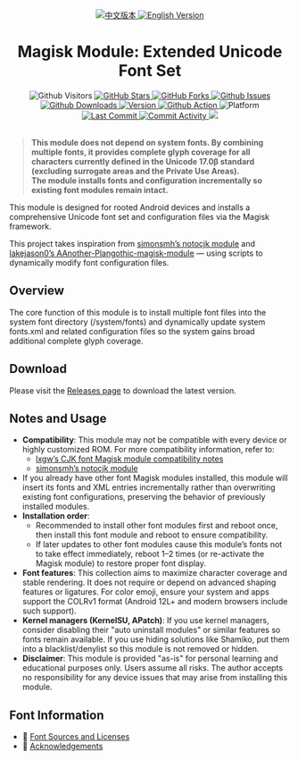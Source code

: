 <div align="center">

<a href="README.md">
  <img src="https://img.shields.io/badge/语言-中文-blue?style=for-the-badge&logo=googletranslate&logoColor=white" alt="中文版本">
</a>
<a href="README.en.md">
  <img src="https://img.shields.io/badge/Language-English-red?style=for-the-badge&logo=googletranslate&logoColor=white" alt="English Version">
</a>

# Magisk Module: Extended Unicode Font Set

<img src="https://api.visitorbadge.io/api/visitors?path=Losketch.UnicodeFontSet-magisk-module&countColor=%234ecdc4" alt="Github Visitors">
<a href="https://github.com/Losketch/UnicodeFontSet-magisk-module/stargazers">
  <img src="https://img.shields.io/github/stars/Losketch/UnicodeFontSet-magisk-module?style=for-the-badge&color=yellow" alt="GitHub Stars">
</a>
<a href="https://github.com/Losketch/UnicodeFontSet-magisk-module/forks">
  <img src="https://img.shields.io/github/forks/Losketch/UnicodeFontSet-magisk-module?style=for-the-badge&color=8a2be2" alt="GitHub Forks">
</a>
<a href="https://github.com/Losketch/UnicodeFontSet-magisk-module/issues">
  <img src="https://img.shields.io/github/issues-raw/Losketch/UnicodeFontSet-magisk-module?style=for-the-badge&label=Issues&color=orange" alt="Github Issues">
</a>
<br/>

<a href="https://github.com/Losketch/UnicodeFontSet-magisk-module/releases/latest">
  <img src="https://img.shields.io/github/downloads/Losketch/UnicodeFontSet-magisk-module/total?style=for-the-badge" alt="Github Downloads">
</a>
<a href="https://github.com/Losketch/UnicodeFontSet-magisk-module/releases">
  <img src="https://img.shields.io/github/v/release/Losketch/UnicodeFontSet-magisk-module?style=for-the-badge&color=brightgreen" alt="Version">
</a>
<a href="https://github.com/Losketch/UnicodeFontSet-magisk-module/actions">
  <img src="https://img.shields.io/github/actions/workflow/status/Losketch/UnicodeFontSet-magisk-module/main.yml?style=for-the-badge" alt="Github Action">
</a>
<img src="https://img.shields.io/badge/Platform-Android-lightgreen?style=for-the-badge" alt="Platform">
<br/>

<a href="https://github.com/Losketch/UnicodeFontSet-magisk-module/commits">
  <img src="https://img.shields.io/github/last-commit/Losketch/UnicodeFontSet-magisk-module?style=for-the-badge" alt="Last Commit">
</a>
<a href="https://github.com/Losketch/UnicodeFontSet-magisk-module/commits">
  <img src="https://img.shields.io/github/commit-activity/m/Losketch/UnicodeFontSet-magisk-module?style=for-the-badge" alt="Commit Activity">
</a>
<img src="https://img.shields.io/badge/language-Bash/sh-89e051?style=for-the-badge">

</div>
<br/>

> **This module does not depend on system fonts. By combining multiple fonts, it provides complete glyph coverage for all characters currently defined in the Unicode 17.0β standard (excluding surrogate areas and the Private Use Areas).**  
> **The module installs fonts and configuration incrementally so existing font modules remain intact.**

This module is designed for rooted Android devices and installs a comprehensive Unicode font set and configuration files via the Magisk framework.

This project takes inspiration from [simonsmh’s notocjk module](https://github.com/simonsmh/notocjk) and [lakejason0’s AAnother-Plangothic-magisk-module](https://github.com/lakejason0/AAnother-Plangothic-magisk-module) — using scripts to dynamically modify font configuration files.

## Overview
The core function of this module is to install multiple font files into the system font directory (/system/fonts) and dynamically update system fonts.xml and related configuration files so the system gains broad additional complete glyph coverage.

## Download

Please visit the [Releases page](https://github.com/Losketch/UnicodeFontSet-magisk-module/releases) to download the latest version.

## Notes and Usage

- **Compatibility**: This module may not be compatible with every device or highly customized ROM. For more compatibility information, refer to:
  - [lxgw’s CJK font Magisk module compatibility notes](https://github.com/lxgw/advanced-cjk-font-magisk-module-template#兼容性调整-仅供参考)
  - [simonsmh’s notocjk module](https://github.com/simonsmh/notocjk)
- If you already have other font Magisk modules installed, this module will insert its fonts and XML entries incrementally rather than overwriting existing font configurations, preserving the behavior of previously installed modules.
- **Installation order**:  
  - Recommended to install other font modules first and reboot once, then install this font module and reboot to ensure compatibility.  
  - If later updates to other font modules cause this module’s fonts not to take effect immediately, reboot 1–2 times (or re-activate the Magisk module) to restore proper font display.
- **Font features**: This collection aims to maximize character coverage and stable rendering. It does not require or depend on advanced shaping features or ligatures. For color emoji, ensure your system and apps support the COLRv1 format (Android 12L+ and modern browsers include such support).
- **Kernel managers (KernelSU, APatch)**: If you use kernel managers, consider disabling their "auto uninstall modules" or similar features so fonts remain available. If you use hiding solutions like Shamiko, put them into a blacklist/denylist so this module is not removed or hidden.
- **Disclaimer**: This module is provided "as-is" for personal learning and educational purposes only. Users assume all risks. The author accepts no responsibility for any device issues that may arise from installing this module.

## Font Information

- 📄 [Font Sources and Licenses](documentation/LICENSES.md)
- 🙏 [Acknowledgements](documentation/CREDITS.md)
